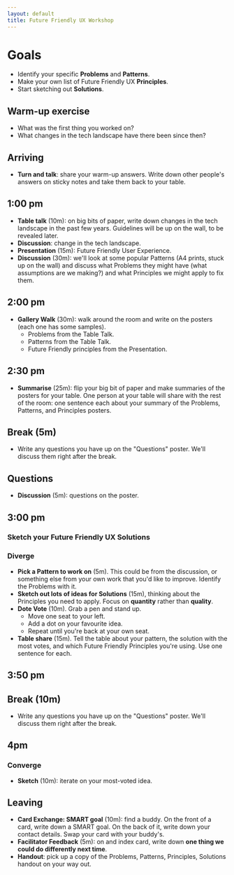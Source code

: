 ```yaml
---
layout: default
title: Future Friendly UX Workshop
---
```


# Goals

* Identify your specific **Problems** and **Patterns**.
* Make your own list of Future Friendly UX **Principles**.
* Start sketching out **Solutions**.

## Warm-up exercise

* What was the first thing you worked on?
* What changes in the tech landscape have there been since then?

## Arriving

* **Turn and talk**: share your warm-up answers. Write down other people's answers on sticky notes and take them back to your table.

## 1:00 pm

* **Table talk** (10m): on big bits of paper, write down changes in the tech landscape in the past few years. Guidelines will be up on the wall, to be revealed later.
* **Discussion**: change in the tech landscape.
* **Presentation** (15m): Future Friendly User Experience.
* **Discussion** (30m): we'll look at some popular Patterns (A4 prints, stuck up on the wall) and discuss what Problems they might have (what assumptions are we making?) and what Principles we might apply to fix them.

## 2:00 pm

* **Gallery Walk** (30m): walk around the room and write on the posters (each one has some samples).
  * Problems from the Table Talk.
  * Patterns from the Table Talk.
  * Future Friendly principles from the Presentation.

## 2:30 pm

* **Summarise** (25m): flip your big bit of paper and make summaries of the posters for your table. One person at your table will share with the rest of the room: one sentence each about your summary of the Problems, Patterns, and Principles posters.

## Break (5m)

* Write any questions you have up on the "Questions" poster. We'll discuss them right after the break.

## Questions

* **Discussion** (5m): questions on the poster.

## 3:00 pm

### Sketch your Future Friendly UX Solutions

### Diverge

* **Pick a Pattern to work on** (5m). This could be from the discussion, or something else from your own work that you'd like to improve. Identify the Problems with it.
* **Sketch out lots of ideas for Solutions** (15m), thinking about the Principles you need to apply. Focus on **quantity** rather than **quality**.
* **Dote Vote** (10m). Grab a pen and stand up.
  * Move one seat to your left.
  * Add a dot on your favourite idea.
  * Repeat until you're back at your own seat.
* **Table share** (15m). Tell the table about your pattern, the solution with the most votes, and which Future Friendly Principles you're using. Use one sentence for each.

## 3:50 pm

## Break (10m)

* Write any questions you have up on the "Questions" poster. We'll discuss them right after the break.

## 4pm

### Converge

* **Sketch** (10m): iterate on your most-voted idea.

## Leaving

* **Card Exchange: SMART goal** (10m): find a buddy. On the front of a card, write down a SMART goal. On the back of it, write down your contact details. Swap your card with your buddy's.
* **Facilitator Feedback** (5m): on and index card, write down **one thing we could do differently next time**.
* **Handout**: pick up a copy of the Problems, Patterns, Principles, Solutions handout on your way out.
